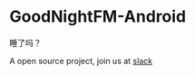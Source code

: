 # GoodNightFM-Android
睡了吗？

A open source project, join us at [slack](https://geekmore.slack.com/messages/CER0QA3JS)
